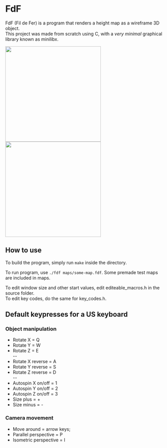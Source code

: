 # FdF
FdF (Fil de Fer) is a program that renders a height map as a wireframe 3D object.<br/>
This project was made from scratch using C, with a *very minimal* graphical library known as minilibx.

<img src="https://github.com/susikohmelo/FdF/blob/main/readme_files/fdf42.gif" height="300" /><img src="https://github.com/susikohmelo/FdF/blob/main/readme_files/vertex.gif" height="300" />

## How to use

To build the program, simply run ```make``` inside the directory.

To run program, use ```./fdf maps/some-map.fdf```. Some premade test maps are included in maps.

To edit window size and other start values, 
edit editeable_macros.h in the source folder.<br/>
To edit key codes, do the same for key_codes.h.

## Default keypresses for a US keyboard
### Object manipulation
* Rotate X = Q <br/>
* Rotate Y = W <br/>
* Rotate Z = E <br/>
--
* Rotate X reverse = A <br/>
* Rotate Y reverse = S <br/>
* Rotate Z reverse = D <br/>
--
* Autospin X on/off = 1 <br/>
* Autospin Y on/off = 2 <br/>
* Autospin Z on/off = 3 <br/>
* Size plus  = + <br/>
* Size minus = - <br/>

### Camera movement
* Move around = arrow keys;
* Parallel perspective  = P <br/>
* Isometric perspective = I <br/>
